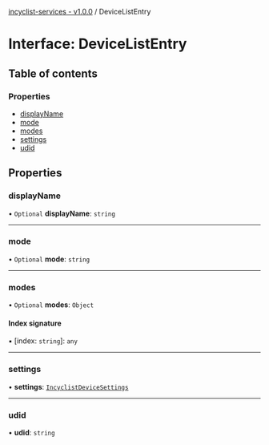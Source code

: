 [incyclist-services - v1.0.0](../README.md) / DeviceListEntry

# Interface: DeviceListEntry

## Table of contents

### Properties

- [displayName](DeviceListEntry.md#displayname)
- [mode](DeviceListEntry.md#mode)
- [modes](DeviceListEntry.md#modes)
- [settings](DeviceListEntry.md#settings)
- [udid](DeviceListEntry.md#udid)

## Properties

### displayName

• `Optional` **displayName**: `string`

___

### mode

• `Optional` **mode**: `string`

___

### modes

• `Optional` **modes**: `Object`

#### Index signature

▪ [index: `string`]: `any`

___

### settings

• **settings**: [`IncyclistDeviceSettings`](../README.md#incyclistdevicesettings)

___

### udid

• **udid**: `string`
